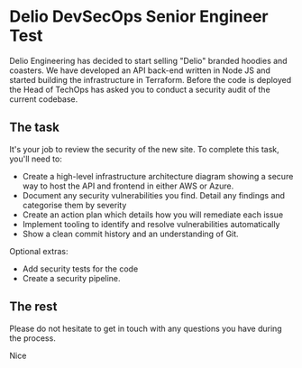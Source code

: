 # Delio DevSecOps Senior Engineer Test

Delio Engineering has decided to start selling "Delio" branded hoodies and coasters. We have developed an API back-end written in Node JS and started building the infrastructure in Terraform. Before the code is deployed the Head of TechOps has asked you to conduct a security audit of the current codebase.
## The task

It's your job to review the security of the new site. To complete this task, you'll need to:

* Create a high-level infrastructure architecture diagram showing a secure way to host the API and frontend in either AWS or Azure.
* Document any security vulnerabilities you find. Detail any findings and categorise them by severity 
* Create an action plan which details how you will remediate each issue
* Implement tooling to identify and resolve vulnerabilities automatically
* Show a clean commit history and an understanding of Git.

Optional extras:

* Add security tests for the code
* Create a security pipeline.

## The rest

Please do not hesitate to get in touch with any questions you have during the process.

Nice
